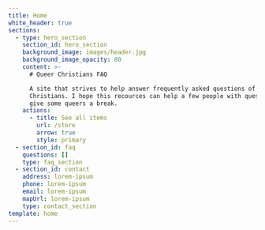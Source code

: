 ```yaml
---
title: Home
white_header: true
sections:
  - type: hero_section
    section_id: hero_section
    background_image: images/header.jpg
    background_image_opacity: 80
    content: >-
      # Queer Christians FAQ

      A site that strives to help answer frequently asked questions of queer
      Christians. I hope this recources can help a few people with questions and
      give some queers a break.
    actions:
      - title: See all items
        url: /store
        arrow: true
        style: primary
  - section_id: faq
    questions: []
    type: faq_section
  - section_id: contact
    address: lorem-ipsum
    phone: lorem-ipsum
    email: lorem-ipsum
    mapUrl: lorem-ipsum
    type: contact_section
template: home
---
```


